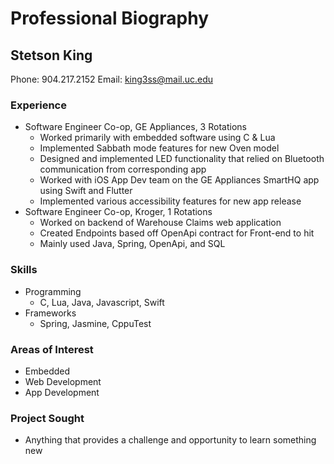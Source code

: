 # Professional Biography
## Stetson King
Phone: 904.217.2152
Email: king3ss@mail.uc.edu
### Experience
 - Software Engineer Co-op, GE Appliances, 3 Rotations
	- Worked primarily with embedded software using C & Lua
	- Implemented Sabbath mode features for new Oven model
	- Designed and implemented LED functionality that relied on Bluetooth communication from corresponding app
	- Worked with iOS App Dev team on the GE Appliances SmartHQ app using Swift and Flutter
	- Implemented various accessibility features for new app release
 - Software Engineer Co-op, Kroger, 1 Rotations
	- Worked on backend of Warehouse Claims web application
	- Created Endpoints based off OpenApi contract for Front-end to hit
	- Mainly used Java, Spring, OpenApi, and SQL
### Skills
 - Programming
	- C, Lua, Java, Javascript, Swift
 - Frameworks
	- Spring, Jasmine, CppuTest
### Areas of Interest
 - Embedded
 - Web Development
 - App Development
### Project Sought
- Anything that provides a challenge and opportunity to learn something new